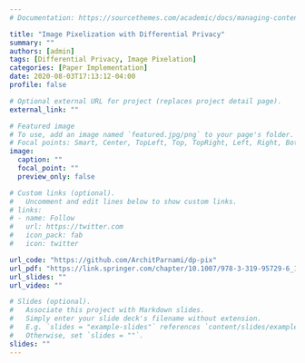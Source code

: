 ```yaml
---
# Documentation: https://sourcethemes.com/academic/docs/managing-content/

title: "Image Pixelization with Differential Privacy"
summary: ""
authors: [admin]
tags: [Differential Privacy, Image Pixelation]
categories: [Paper Implementation]
date: 2020-08-03T17:13:12-04:00
profile: false

# Optional external URL for project (replaces project detail page).
external_link: ""

# Featured image
# To use, add an image named `featured.jpg/png` to your page's folder.
# Focal points: Smart, Center, TopLeft, Top, TopRight, Left, Right, BottomLeft, Bottom, BottomRight.
image:
  caption: ""
  focal_point: ""
  preview_only: false

# Custom links (optional).
#   Uncomment and edit lines below to show custom links.
# links:
# - name: Follow
#   url: https://twitter.com
#   icon_pack: fab
#   icon: twitter

url_code: "https://github.com/ArchitParnami/dp-pix"
url_pdf: "https://link.springer.com/chapter/10.1007/978-3-319-95729-6_10"
url_slides: ""
url_video: ""

# Slides (optional).
#   Associate this project with Markdown slides.
#   Simply enter your slide deck's filename without extension.
#   E.g. `slides = "example-slides"` references `content/slides/example-slides.md`.
#   Otherwise, set `slides = ""`.
slides: ""
---
```

